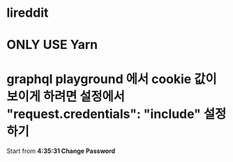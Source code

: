 # lireddit

# ONLY USE Yarn

# graphql playground 에서 cookie 값이 보이게 하려면 설정에서 "request.credentials": "include" 설정하기

Start from
**4:35:31 Change Password**
